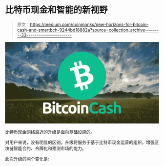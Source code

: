 # 比特币现金和智能的新视野

> 原文：<https://medium.com/coinmonks/new-horizons-for-bitcoin-cash-and-smartbch-9244bd18882a?source=collection_archive---------33----------------------->

![](img/fdadf3ac2724befd8e922a3e11f8f5b0.png)

比特币现金网络最近的升级是面向基础设施的。

对用户来说，没有明显的区别。升级将服务于基于比特币现金运营的组织，增强区块链智能合约、令牌化和预测市场的能力。

此次升级的两个变化是: